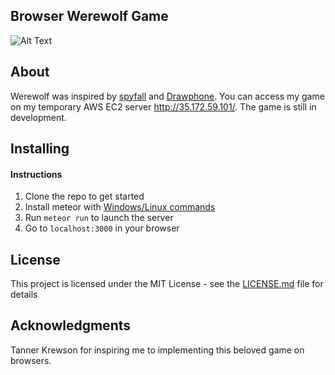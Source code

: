 ## Browser Werewolf Game
![Alt Text](https://media.giphy.com/media/3Fjvhw5eNE9kSA4FBE/giphy.gif)

## About
Werewolf was inspired by [spyfall](https://github.com/evanbrumley/spyfall) and [Drawphone](https://github.com/tannerkrewson/drawphone/).
You can access my game on my temporary AWS EC2 server http://35.172.59.101/. The game is still in development.

## Installing
#### Instructions
1. Clone the repo to get started
2. Install meteor with [Windows/Linux commands](https://www.meteor.com/install)
2. Run `meteor run` to launch the server
3. Go to `localhost:3000` in your browser

## License
This project is licensed under the MIT License - see the [LICENSE.md](LICENSE.md) file for details

## Acknowledgments
Tanner Krewson for inspiring me to implementing this beloved game on browsers.
